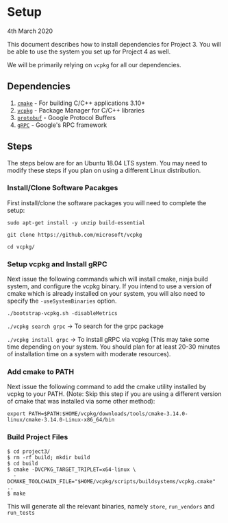 # Setup 
4th March 2020

This document describes how to install dependencies for Project 3. You will be able to use the system you set up for Project 4 as well.

We will be primarily relying on `vcpkg` for all our dependencies.

## Dependencies
1. [`cmake`](https://cmake.org/download)                                                - For building C/C++ applications 3.10+
2. [`vcpkg`](https://github.com/microsoft/vcpkg)                                        - Package Manager for C/C++ libraries
3. [`protobuf`](https://github.com/protocolbuffers/protobuf/blob/master/src/README.md)  - Google Protocol Buffers
4. [`gRPC`](https://github.com/grpc/grpc/blob/master/src/cpp/README.md)                 - Google's RPC framework

## Steps

The steps below are for an Ubuntu 18.04 LTS system. 
You may need to modify these steps if you plan on using a different Linux distribution.

### Install/Clone Software Pacakges

First install/clone the software packages you will need to complete the setup:

`sudo apt-get install -y unzip build-essential`

`git clone https://github.com/microsoft/vcpkg`

`cd vcpkg/`

### Setup vcpkg and Install gRPC

Next issue the following commands which will install cmake, ninja build system, and configure the vcpkg binary. If you intend to use a version of cmake which is already installed on your system, you will also need to specify the `-useSystemBinaries` option.

`./bootstrap-vcpkg.sh -disableMetrics` 

`./vcpkg search grpc` -> To search for the grpc package

`./vcpkg install grpc` -> To install gRPC via vcpkg (This may take some time depending on your system. You should plan for at least 20-30 minutes of installation time on a system with moderate resources).

### Add cmake to PATH

Next issue the following command to add the cmake utility installed by vcpkg to your PATH. (Note: Skip this step if you are using a different version of cmake that was installed via some other method):

`export PATH=$PATH:$HOME/vcpkg/downloads/tools/cmake-3.14.0-linux/cmake-3.14.0-Linux-x86_64/bin`

### Build Project Files

    $ cd project3/
    $ rm -rf build; mkdir build
    $ cd build
    $ cmake -DVCPKG_TARGET_TRIPLET=x64-linux \
      -DCMAKE_TOOLCHAIN_FILE="$HOME/vcpkg/scripts/buildsystems/vcpkg.cmake" ..
    $ make

This will generate all the relevant binaries, namely `store`, `run_vendors` and `run_tests`
